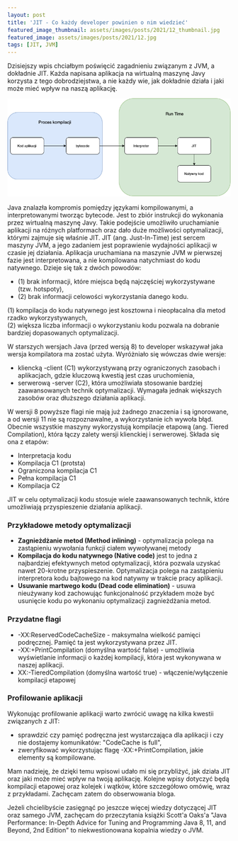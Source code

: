 ```yaml
---
layout: post
title: 'JIT - Co każdy developer powinien o nim wiedzieć'
featured_image_thumbnail: assets/images/posts/2021/12_thumbnail.jpg
featured_image: assets/images/posts/2021/12.jpg
tags: [JIT, JVM]
---
```

Dzisiejszy wpis chciałbym poświęcić zagadnieniu związanym z JVM, a dokładnie JIT. Każda napisana aplikacja 
na wirtualną maszynę Javy korzysta z tego dobrodziejstwa, a nie każdy wie, jak dokładnie działa i jaki może mieć
wpływ na naszą aplikację.

![](../assets/images/posts/2021/jvm_life_cycle.png)

Java znalazła kompromis pomiędzy językami kompilowanymi, a interpretowanymi tworząc bytecode. Jest to
zbiór instrukcji do wykonania przez wirtualną maszynę Javy. Takie podejście umożliwiło uruchamianie
aplikacji na różnych platformach oraz dało duże możliwości optymalizacji, którymi zajmuje się właśnie JIT.
JIT (ang. Just-In-Time) jest sercem maszyny JVM, a jego zadaniem jest poprawienie wydajności
aplikacji w czasie jej działania. Aplikacja uruchamiana na maszynie JVM w pierwszej fazie jest interpretowana,
a nie kompilowana natychmiast do kodu natywnego. Dzieje się tak z dwóch powodów:
* (1) brak informacji, które miejsca będą najczęściej wykorzystywane (tzw. hotspoty),
* (2) brak informacji celowości wykorzystania danego kodu.

(1) kompilacja do kodu natywnego jest kosztowna i nieopłacalna dla metod rzadko wykorzystywanych,\
(2) większa liczba informacji o wykorzystaniu kodu pozwala na dobranie bardziej dopasowanych optymalizacji.

W starszych wersjach Java (przed wersją 8) to developer wskazywał jaka wersja kompilatora ma
zostać użyta. Wyróżniało się wówczas dwie wersje:
* kliencką -client (C1) wykorzystywaną przy ograniczonych zasobach i aplikacjach, gdzie kluczową kwestią
jest czas uruchomienia,
* serwerową -server (C2), która umożliwiała stosowanie bardziej zaawansowanych technik optymalizacji.
Wymagała jednak większych zasobów oraz dłuższego działania aplikacji.

W wersji 8 powyższe flagi nie mają już żadnego znaczenia i są ignorowane, a od wersji 11 nie są rozpoznawalne, a wykorzystanie ich wywoła błąd. Obecnie wszystkie maszyny wykorzystują kompilacje etapową (ang. Tiered Compilation),
która łączy zalety wersji klienckiej i serwerowej. Składa się ona z etapów: 
* Interpretacja kodu
* Kompilacja C1 (protsta)
* Ograniczona kompilacja C1
* Pełna kompilacja C1
* Kompilacja C2

JIT w celu optymalizacji kodu stosuje wiele zaawansowanych technik, które umożliwiają przyspieszenie
działania aplikacji. 
### Przykładowe metody optymalizacji
* **Zagnieżdżanie metod (Method inlining)** - optymalizacja polega na zastąpieniu wywołania funkcji ciałem wywoływanej
metody
* **Kompilacja do kodu natywnego (Native code)** jest to jedna z najbardziej efektywnych metod optymalizacji,
która pozwala uzyskać nawet 20-krotne przyspieszenie. Optymalizacja polega na zastąpieniu interpretora kodu bajtowego na kod natywny w trakcie pracy aplikacji. 
* **Usuwanie martwego kodu (Dead code elimination)** - usuwa nieużywany kod zachowując funkcjonalność 
przykładem może być usunięcie kodu po wykonaniu optymalizacji zagnieżdżania metod.
### Przydatne flagi
* -XX:ReservedCodeCacheSize - maksymalna wielkość pamięci podręcznej. Pamięć ta jest wykorzystywana przez JIT.
* -XX:+PrintCompilation (domyślna wartość false) - umożliwia wyświetlanie informacji o każdej kompilacji,
która jest wykonywana w naszej aplikacji. 
* XX:-TieredCompilation (domyślna wartość true) - włączenie/wyłączenie kompilacji etapowej

### Profilowanie aplikacji
Wykonując profilowanie aplikacji warto zwrócić uwagę na kilka kwestii związanych z JIT:
* sprawdzić czy pamięć podręczna jest wystarczająca dla aplikacji i czy nie dostajemy
komunikatów: "CodeCache is full",
* zweryfikować wykorzystując flagę -XX:+PrintCompilation, jakie elementy są kompilowane.

Mam nadzieję, że dzięki temu wpisowi udało mi się przybliżyć, jak działa JIT oraz jaki może mieć wpływ na twoją 
aplikację. Kolejne wpisy dotyczyć będą kompilacji etapowej oraz kolejek i wątków, które szczegółowo omówię, wraz z przykładami.
Zachęcam zatem do obserwowania bloga.
 

Jeżeli chcielibyście zasięgnąć po jeszcze więcej wiedzy dotyczącej JIT oraz samego JVM, zachęcam do przeczytania
książki Scott'a Oaks'a "Java Performance: In-Depth Advice for Tuning and Programming Java 8, 11, and Beyond,
2nd Edition" to niekwestionowana kopalnia wiedzy o JVM.